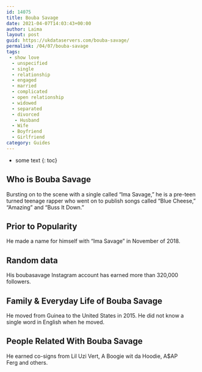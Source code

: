 ```yaml
---
id: 14075
title: Bouba Savage
date: 2021-04-07T14:03:43+00:00
author: Laima
layout: post
guid: https://ukdataservers.com/bouba-savage/
permalink: /04/07/bouba-savage
tags:
 - show love
  - unspecified
  - single
  - relationship
  - engaged
  - married
  - complicated
  - open relationship
  - widowed
  - separated
  - divorced
   - Husband
  - Wife
  - Boyfriend
  - Girlfriend
category: Guides
---
```


* some text
{: toc}


## Who is Bouba Savage
                  
                  
                  
Bursting on to the scene with a single called &#8220;Ima Savage,&#8221; he is a pre-teen turned teenage rapper who went on to publish songs called &#8220;Blue Cheese,&#8221; &#8220;Amazing&#8221; and &#8220;Buss It Down.&#8221;
                  
              
            
              
            
                
                
                
## Prior to Popularity
                  
                  
                  
He made a name for himself with &#8220;Ima Savage&#8221; in November of 2018.
                  
              
            
              
            
                
                
                
## Random data
                  
                  
                  
His boubasavage Instagram account has earned more than 320,000 followers.
                  
              
            
              
            
                
                
                
## Family & Everyday Life of Bouba Savage
                  
                  
                  
He moved from Guinea to the United States in 2015. He did not know a single word in English when he moved.
                  
              
            
              
            
                
                
                
## People Related With Bouba Savage
                  
                  
                  
He earned co-signs from Lil Uzi Vert, A Boogie wit da Hoodie, A$AP Ferg and others.
                  
              
            
              
            
                
              
            
              
              
            
            
              
            
          
          
          